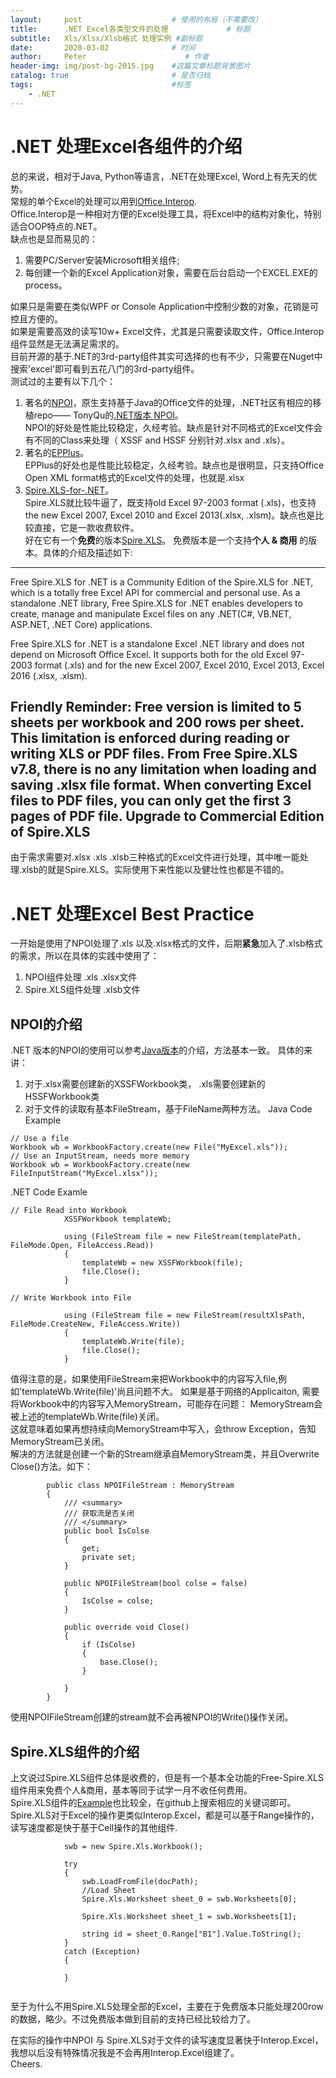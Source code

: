 ```yaml
---
layout:     post                    # 使用的布局（不需要改）
title:      .NET Excel各类型文件的处理             # 标题 
subtitle:   Xls/Xlsx/Xlsb格式 处理实例 #副标题
date:       2020-03-02              # 时间
author:     Peter                      # 作者
header-img: img/post-bg-2015.jpg    #这篇文章标题背景图片
catalog: true                       # 是否归档
tags:                               #标签
    - .NET
---
```


# .NET 处理Excel各组件的介绍

总的来说，相对于Java, Python等语言，.NET在处理Excel, Word上有先天的优势。  
常规的单个Excel的处理可以用到[Office.Interop](https://docs.microsoft.com/en-us/dotnet/api/microsoft.office.interop.excel.workbooks.open?view=excel-pia).  
Office.Interop是一种相对方便的Excel处理工具，将Excel中的结构对象化，特别适合OOP特点的.NET。  
缺点也是显而易见的：
1. 需要PC/Server安装Microsoft相关组件;
2. 每创建一个新的Excel Application对象，需要在后台启动一个EXCEL.EXE的process。  

如果只是需要在类似WPF or Console Application中控制少数的对象，花销是可控且方便的。  
如果是需要高效的读写10w+ Excel文件，尤其是只需要读取文件，Office.Interop组件显然是无法满足需求的。  
目前开源的基于.NET的3rd-party组件其实可选择的也有不少，只需要在Nuget中搜索'excel'即可看到五花八门的3rd-party组件。  
测试过的主要有以下几个：
1. 著名的[NPOI](http://poi.apache.org/index.html)，原生支持基于Java的Office文件的处理，.NET社区有相应的移植repo—— TonyQu的[.NET版本 NPOI](https://github.com/tonyqus/npoi)。  
  NPOI的好处是性能比较稳定，久经考验。缺点是针对不同格式的Excel文件会有不同的Class来处理（ XSSF and HSSF 分别针对.xlsx and .xls）。
2. 著名的[EPPlus](https://github.com/EPPlusSoftware/EPPlus)。  
    EPPlus的好处也是性能比较稳定，久经考验。缺点也是很明显，只支持Office Open XML format格式的Excel文件的处理，也就是.xlsx
3. [Spire.XLS-for-.NET](https://github.com/eiceblue/Spire.XLS-for-.NET)。  
Spire.XLS就比较牛逼了，既支持old Excel 97-2003 format (.xls)，也支持the new Excel 2007, Excel 2010 and Excel 2013(.xlsx, .xlsm)。缺点也是比较直接，它是一款收费软件。  
好在它有一个**免费**的版本[Spire.XLS](https://www.e-iceblue.com/Introduce/free-xls-component.html)。
免费版本是一个支持**个人 & 商用** 的版本。具体的介绍及描述如下:

---
Free Spire.XLS for .NET is a Community Edition of the Spire.XLS for .NET, which is a totally free Excel API for commercial and personal use. As a standalone .NET library, Free Spire.XLS for .NET enables developers to create, manage and manipulate Excel files on any .NET(C#, VB.NET, ASP.NET, .NET Core) applications.

Free Spire.XLS for .NET is a standalone Excel .NET library and does not depend on Microsoft Office Excel. It supports both for the old Excel 97-2003 format (.xls) and for the new Excel 2007, Excel 2010, Excel 2013, Excel 2016 (.xlsx, .xlsm).

Friendly Reminder:
Free version is limited to 5 sheets per workbook and 200 rows per sheet. This limitation is enforced during reading or writing XLS or PDF files. From Free Spire.XLS v7.8, there is no any limitation when loading and saving .xlsx file format. When converting Excel files to PDF files, you can only get the first 3 pages of PDF file. Upgrade to Commercial Edition of Spire.XLS
---

由于需求需要对.xlsx .xls .xlsb三种格式的Excel文件进行处理，其中唯一能处理.xlsb的就是Spire.XLS。实际使用下来性能以及健壮性也都是不错的。

# .NET 处理Excel Best Practice
一开始是使用了NPOI处理了.xls 以及.xlsx格式的文件，后期**紧急**加入了.xlsb格式的需求，所以在具体的实践中使用了：
1. NPOI组件处理 .xls .xlsx文件
2. Spire.XLS组件处理 .xlsb文件

## NPOI的介绍
.NET 版本的NPOI的使用可以参考[Java版本](http://poi.apache.org/components/spreadsheet/quick-guide.html#NewWorkbook)的介绍，方法基本一致。
具体的来讲：
1. 对于.xlsx需要创建新的XSSFWorkbook类， .xls需要创建新的HSSFWorkbook类
2. 对于文件的读取有基本FileStream，基于FileName两种方法。
Java Code Example
```
// Use a file
Workbook wb = WorkbookFactory.create(new File("MyExcel.xls"));
// Use an InputStream, needs more memory
Workbook wb = WorkbookFactory.create(new FileInputStream("MyExcel.xlsx"));
```
.NET Code Examle
```
// File Read into Workbook
            XSSFWorkbook templateWb;

            using (FileStream file = new FileStream(templatePath, FileMode.Open, FileAccess.Read))
            {
                templateWb = new XSSFWorkbook(file);
                file.Close();
            }

// Write Workbook into File

            using (FileStream file = new FileStream(resultXlsPath, FileMode.CreateNew, FileAccess.Write))
            {
                templateWb.Write(file);
                file.Close();
            }
```
值得注意的是，如果使用FileStream来把Workbook中的内容写入file,例如'templateWb.Write(file)'尚且问题不大。
如果是基于网络的Applicaiton, 需要将Workbook中的内容写入MemoryStream，可能存在问题：
MemoryStream会被上述的templateWb.Write(file)关闭。  
这就意味着如果再想持续向MemoryStream中写入，会throw Exception，告知MemoryStream已关闭。  
解决的方法就是创建一个新的Stream继承自MemoryStream类，并且Overwrite Close()方法。如下：
```
        public class NPOIFileStream : MemoryStream
        {
            /// <summary>
            /// 获取流是否关闭
            /// </summary>
            public bool IsColse
            {
                get;
                private set;
            }

            public NPOIFileStream(bool colse = false)
            {
                IsColse = colse;
            }

            public override void Close()
            {
                if (IsColse)
                {
                    base.Close();
                }

            }
        }
```
使用NPOIFileStream创建的stream就不会再被NPOI的Write()操作关闭。  

## Spire.XLS组件的介绍
上文说过Spire.XLS组件总体是收费的，但是有一个基本全功能的Free-Spire.XLS组件用来免费个人&商用，基本等同于试学一月不收任何费用。  
Spire.XLS组件的[Example](https://github.com/eiceblue/Spire.XLS-for-.NET)也比较全，在github上搜索相应的关键词即可。  
Spire.XLS对于Excel的操作更类似Interop.Excel，都是可以基于Range操作的，读写速度都是快于基于Cell操作的其他组件.
```
            swb = new Spire.Xls.Workbook();

            try
            {
                swb.LoadFromFile(docPath);
                //Load Sheet
                Spire.Xls.Worksheet sheet_0 = swb.Worksheets[0];

                Spire.Xls.Worksheet sheet_1 = swb.Worksheets[1];

                string id = sheet_0.Range["B1"].Value.ToString();
            }
            catch (Exception)
            {

            }


```
至于为什么不用Spire.XLS处理全部的Excel，主要在于免费版本只能处理200row的数据，略少。不过免费版本做到目前的支持已经比较给力了。

在实际的操作中NPOI 与 Spire.XLS对于文件的读写速度显著快于Interop.Excel，我想以后没有特殊情况我是不会再用Interop.Excel组建了。  
Cheers.
